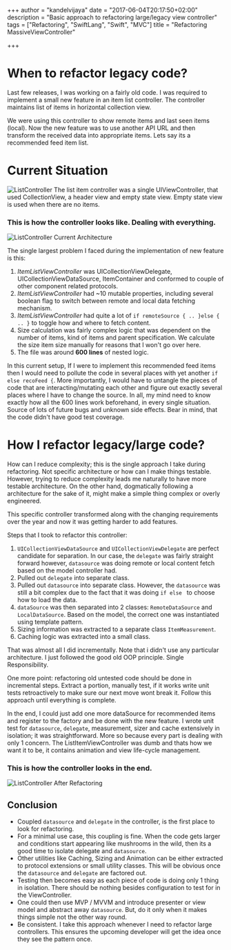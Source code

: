 +++
author = "kandelvijaya"
date = "2017-06-04T20:17:50+02:00"
description = "Basic approach to refactoring large/legacy view controller"
tags = ["Refactoring", "SwiftLang", "Swift", "MVC"]
title = "Refactoring MassiveViewController"

+++

# When to refactor legacy code?
Last few releases, I was working on a fairly old code. I was required to implement a small new feature in an item list controller. The controller maintains list of items in horizontal collection view. 

We were using this controller to show remote items and last seen items (local). Now the new feature was to use another API URL and then transform the received data into appropriate items. Lets say its a recommended feed item list. 

# Current Situation
![ListController](/img/ListController.png)
The list item controller was a single UIViewController, that used CollectionView, a header view and empty state view. Empty state view 
 is used  when there are no items.

### This is how the controller looks like. Dealing with everything.
![ListController Current Architecture](/img/ListControllerCurrent.png)

The single largest problem I faced during the implementation of new feature is this:

1. *ItemListViewController* was UICollectionViewDelegate, UICollectionViewDataSource, ItemContainer and conformed to couple of other component related protocols.
2. *ItemListViewController* had ~10 mutable properties, including several boolean flag to switch between remote and local data fetching mechanism.
3.  *ItemListViewController* had quite a lot of `if remoteSource { .. }else { .. }` to toggle how and where to fetch content.
4. Size calculation was fairly complex logic that was dependent on the number of items, kind of items and parent specification. We calculate the size item size manually for reasons that I won't go over here.    
5.  The file was around **600 lines** of nested logic. 

In this current setup, If I were to implement this recommended feed items then I would need to pollute the code in several places with yet another `if else recoFeed {`. More importantly, I would have to untangle the pieces of code that are interacting/mutating each other and figure out exactly several places where I have to change the source. In all, my mind need to know exactly how all the 600 lines work beforehand, in every single situation. Source of lots of future bugs and  unknown side effects. Bear in mind, that the code didn't have good test coverage. 

# How I refactor legacy/large code?
How can I reduce complexity; this is the single approach I take during refactoring. Not specific architecture or how can I make things testable. However, trying to reduce complexity leads me naturally to have more testable architecture. On the other hand, dogmatically following a architecture for the sake of it, might make a simple thing complex or overly engineered. 

This specific controller transformed along with the changing requirements over the year and now it was getting harder to add features.

Steps that I took to refactor this controller:

1.  `UICollectionViewDataSource` and `UICollectionViewDelegate` are perfect candidate for separation. In our case, the `delegate` was fairly straight forward however, `datasource` was doing remote or local content fetch based on the model controller had. 
2.  Pulled out `delegate` into separate class. 
3.  Pulled out `datasource` into separate class. However, the `datasource` was still a bit complex due to the fact that it was doing `if else ` to choose how to load the data. 
4.  `dataSource` was then separated into 2 classes: `RemoteDataSource` and `LocalDataSource`. Based on the model, the correct one was instantiated using template pattern. 
5.  Sizing information was extracted to a separate class `ItemMeasurement`.
6.  Caching logic was extracted into a small class. 

That was almost all I did incrementally. Note that i didn't use any particular architecture. I just followed the good old OOP principle. Single Responsibility. 

One more point: refactoring old untested code should be done in incremental steps. Extract a portion, manually test, if it works write unit tests retroactively to make sure our next move wont break it. Follow this approach until everything is complete.

In the end, I could just add one more dataSource for recommended items and register to the factory and be done with the new feature. I wrote unit test for `datasource`, `delegate`, measurement, sizer and cache extensively in isolation; it was straightforward. More so because every part is dealing with only 1 concern. The ListItemViewController was dumb and thats how we want it to be, it contains animation and view life-cycle management. 

### This is how the controller looks in the end.
![ListController After Refactoring](/img/ListControllerAfterRefactoring.png)

## Conclusion
- Coupled `datasource` and `delegate` in the controller, is the first place to look for refactoring. 
- For a minimal use case, this coupling is fine. When the code gets larger and conditions start appearing like mushrooms in the wild, then its a good time to isolate delegate and `datasource`. 
- Other utilities like Caching, Sizing and Animation can be either extracted to protocol extensions or small utility classes. This will be obvious once the `datasource` and `delegate` are factored out. 
- Testing then becomes easy as each piece of code is doing only 1 thing in isolation. There should be nothing besides configuration to test for in the ViewController.
- One could then use MVP / MVVM and introduce presenter or view model and abstract away `datasource`. But, do it only when it makes things simple not the other way round. 
- Be consistent. I take this approach whenever I need to refactor large controllers. This ensures the upcoming developer will get the idea once they see the pattern once. 
